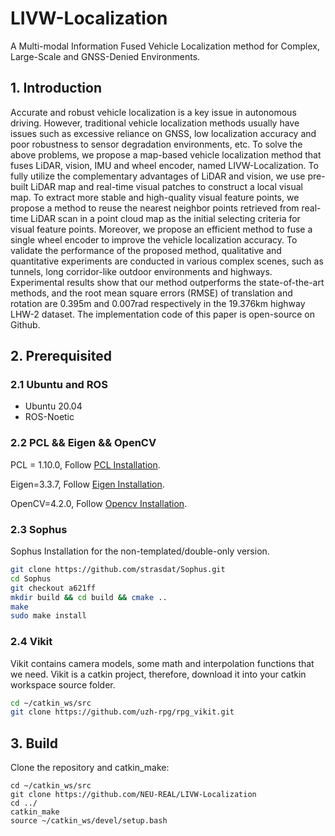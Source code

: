 # LIVW-Localization
A Multi-modal Information Fused Vehicle Localization method for Complex, Large-Scale and GNSS-Denied Environments.

## 1. Introduction

Accurate and robust vehicle localization is a key issue in autonomous driving. However, traditional vehicle localization methods usually have issues such as excessive reliance on GNSS, low localization accuracy and poor robustness to sensor degradation environments, etc. To solve the above problems, we propose a map-based vehicle localization method that fuses LiDAR, vision, IMU and wheel encoder, named LIVW-Localization. To fully utilize the complementary advantages of LiDAR and vision, we use pre-built LiDAR map and real-time visual patches to construct a local visual map. To extract more stable and high-quality visual feature points, we propose a method to reuse the nearest neighbor points retrieved from real-time LiDAR scan in a point cloud map as the initial selecting criteria for visual feature points. Moreover, we propose an efficient method to fuse a single wheel encoder to improve the vehicle localization accuracy. To validate the performance of the proposed method, qualitative and quantitative experiments are conducted in various complex scenes, such as tunnels, long corridor-like outdoor environments and highways. Experimental results show that our method outperforms the state-of-the-art methods, and the root mean square errors (RMSE) of translation and rotation are 0.395m and 0.007rad respectively in the 19.376km highway LHW-2 dataset. The implementation code of this paper is open-source on Github.

## 2. Prerequisited

### 2.1 Ubuntu and ROS

- Ubuntu 20.04
- ROS-Noetic

### 2.2 PCL && Eigen && OpenCV

PCL = 1.10.0,    Follow [PCL Installation](https://pointclouds.org/). 

Eigen=3.3.7,      Follow [Eigen Installation](https://eigen.tuxfamily.org/index.php?title=Main_Page).

OpenCV=4.2.0,  Follow [Opencv Installation](http://opencv.org/).

### 2.3 Sophus

 Sophus Installation for the non-templated/double-only version.

```bash
git clone https://github.com/strasdat/Sophus.git
cd Sophus
git checkout a621ff
mkdir build && cd build && cmake ..
make
sudo make install
```

### 2.4 Vikit

Vikit contains camera models, some math and interpolation functions that we need. Vikit is a catkin project, therefore, download it into your catkin workspace source folder.

```bash
cd ~/catkin_ws/src
git clone https://github.com/uzh-rpg/rpg_vikit.git
```

## 3. Build

Clone the repository and catkin_make:

```
cd ~/catkin_ws/src
git clone https://github.com/NEU-REAL/LIVW-Localization
cd ../
catkin_make
source ~/catkin_ws/devel/setup.bash
```
